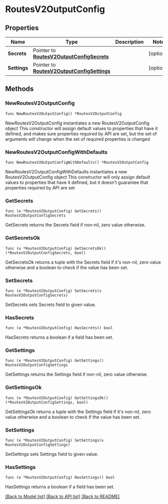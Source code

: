 # RoutesV2OutputConfig

## Properties

Name | Type | Description | Notes
------------ | ------------- | ------------- | -------------
**Secrets** | Pointer to [**RoutesV2OutputConfigSecrets**](RoutesV2OutputConfigSecrets.md) |  | [optional] 
**Settings** | Pointer to [**RoutesV2OutputConfigSettings**](RoutesV2OutputConfigSettings.md) |  | [optional] 

## Methods

### NewRoutesV2OutputConfig

`func NewRoutesV2OutputConfig() *RoutesV2OutputConfig`

NewRoutesV2OutputConfig instantiates a new RoutesV2OutputConfig object
This constructor will assign default values to properties that have it defined,
and makes sure properties required by API are set, but the set of arguments
will change when the set of required properties is changed

### NewRoutesV2OutputConfigWithDefaults

`func NewRoutesV2OutputConfigWithDefaults() *RoutesV2OutputConfig`

NewRoutesV2OutputConfigWithDefaults instantiates a new RoutesV2OutputConfig object
This constructor will only assign default values to properties that have it defined,
but it doesn't guarantee that properties required by API are set

### GetSecrets

`func (o *RoutesV2OutputConfig) GetSecrets() RoutesV2OutputConfigSecrets`

GetSecrets returns the Secrets field if non-nil, zero value otherwise.

### GetSecretsOk

`func (o *RoutesV2OutputConfig) GetSecretsOk() (*RoutesV2OutputConfigSecrets, bool)`

GetSecretsOk returns a tuple with the Secrets field if it's non-nil, zero value otherwise
and a boolean to check if the value has been set.

### SetSecrets

`func (o *RoutesV2OutputConfig) SetSecrets(v RoutesV2OutputConfigSecrets)`

SetSecrets sets Secrets field to given value.

### HasSecrets

`func (o *RoutesV2OutputConfig) HasSecrets() bool`

HasSecrets returns a boolean if a field has been set.

### GetSettings

`func (o *RoutesV2OutputConfig) GetSettings() RoutesV2OutputConfigSettings`

GetSettings returns the Settings field if non-nil, zero value otherwise.

### GetSettingsOk

`func (o *RoutesV2OutputConfig) GetSettingsOk() (*RoutesV2OutputConfigSettings, bool)`

GetSettingsOk returns a tuple with the Settings field if it's non-nil, zero value otherwise
and a boolean to check if the value has been set.

### SetSettings

`func (o *RoutesV2OutputConfig) SetSettings(v RoutesV2OutputConfigSettings)`

SetSettings sets Settings field to given value.

### HasSettings

`func (o *RoutesV2OutputConfig) HasSettings() bool`

HasSettings returns a boolean if a field has been set.


[[Back to Model list]](../README.md#documentation-for-models) [[Back to API list]](../README.md#documentation-for-api-endpoints) [[Back to README]](../README.md)


